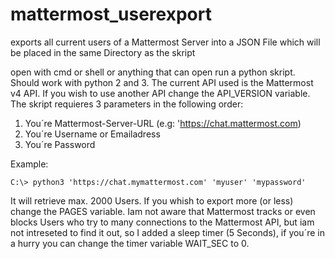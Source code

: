 # mattermost_userexport

exports all current users of a Mattermost Server into a JSON File which will be placed in the same Directory as the skript

open with cmd or shell or anything that can open run a python skript. Should work with python 2 and 3. The current API used is the Mattermost v4 API. If you wish to use another API change the API_VERSION variable.
The skript requieres 3 parameters in the following order: 
1. You´re Mattermost-Server-URL (e.g: 'https://chat.mattermost.com)
2. You´re Username or Emailadress
3. You´re Password

Example:
```
C:\> python3 'https://chat.mymattermost.com' 'myuser' 'mypassword'
```
It will retrieve max. 2000 Users. If you whish to export more (or less) change the PAGES variable. Iam not aware that Mattermost tracks or even blocks Users who try to many connections to the Mattermost API, but iam not intreseted to find it out, so I added a sleep timer (5 Seconds), if you´re in a hurry you can change the timer variable WAIT_SEC to 0.
